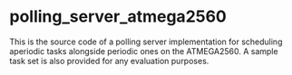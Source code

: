 # polling_server_atmega2560
This is the source code of a polling server implementation for scheduling aperiodic tasks alongside periodic ones on the ATMEGA2560. A sample task set is also provided for any evaluation purposes.
